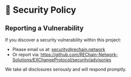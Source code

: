# 🔐 Security Policy

## Reporting a Vulnerability

If you discover a security vulnerability within this project:

- Please email us at: security@rechain.network
- Or report via: https://github.com/REChain-Network-Solutions/EXChangeProtocol/security/advisories

We take all disclosures seriously and will respond promptly.
